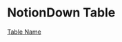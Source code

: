 # NotionDown Table

[Table Name](NotionDown%20Table%20ff82c0e4b9504eb3b0b82549cfb18818/Table%20Name%200ec1aaf3a8f141f7be0ed8da40b1ae52.csv)